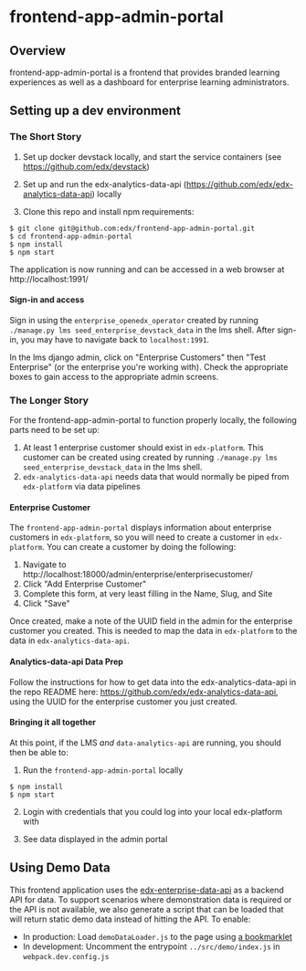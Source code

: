 # frontend-app-admin-portal

## Overview
frontend-app-admin-portal is a frontend that provides branded learning experiences as well as a dashboard for enterprise learning administrators.

## Setting up a dev environment

### The Short Story

1. Set up docker devstack locally, and start the service containers (see https://github.com/edx/devstack)

2. Set up and run the edx-analytics-data-api (https://github.com/edx/edx-analytics-data-api) locally

3. Clone this repo and install npm requirements:

```
$ git clone git@github.com:edx/frontend-app-admin-portal.git
$ cd frontend-app-admin-portal
$ npm install
$ npm start
```

The application is now running and can be accessed in a web browser at http://localhost:1991/

#### Sign-in and access

Sign in using the `enterprise_openedx_operator` created by running `./manage.py lms seed_enterprise_devstack_data` in the lms shell.
After sign-in, you may have to navigate back to `localhost:1991`.

In the lms django admin, click on "Enterprise Customers" then "Test Enterprise" (or the enterprise you're working with). Check the
appropriate boxes to gain access to the appropriate admin screens.


### The Longer Story

For the frontend-app-admin-portal to function properly locally, the following parts need to be set up:

1. At least 1 enterprise customer should exist in `edx-platform`. This customer can be created using created by running `./manage.py lms seed_enterprise_devstack_data` in the lms shell.
2. `edx-analytics-data-api` needs data that would normally be piped from `edx-platform` via data pipelines

#### Enterprise Customer

The `frontend-app-admin-portal` displays information about enterprise customers in `edx-platform`, so you will need to create a customer in `edx-platform`. You can create a customer by doing the following:

1. Navigate to http://localhost:18000/admin/enterprise/enterprisecustomer/
2. Click "Add Enterprise Customer"
3. Complete this form, at very least filling in the Name, Slug, and Site
4. Click "Save"

Once created, make a note of the UUID field in the admin for the enterprise customer you created. This is needed to map the data in `edx-platform` to the data in `edx-analytics-data-api`.

#### Analytics-data-api Data Prep

Follow the instructions for how to get data into the edx-analytics-data-api in the repo README here: https://github.com/edx/edx-analytics-data-api, using the UUID for the enterprise customer you just created.

#### Bringing it all together

At this point, if the LMS *and* `data-analytics-api` are running, you should then be able to:

1. Run the `frontend-app-admin-portal` locally

```
$ npm install
$ npm start
```

2. Login with credentials that you could log into your local edx-platform with

3. See data displayed in the admin portal

## Using Demo Data
This frontend application uses the [edx-enterprise-data-api](https://github.com/edx/edx-analytics-data-api/) as a backend API for data.
To support scenarios where demonstration data is required or the API is not available, we also generate a script that can be loaded that will
return static demo data instead of hitting the API. To enable:
- In production: Load `demoDataLoader.js` to the page using [a bookmarklet](https://codepen.io/edx/live/e5f46af8f39968b9693c8414091f6cc3/)
- In development: Uncomment the entrypoint `../src/demo/index.js` in `webpack.dev.config.js`
